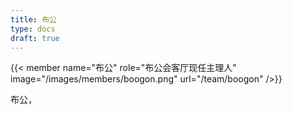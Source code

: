 ```yaml
---
title: 布公
type: docs
draft: true
---
```


{{< member
    name="布公"
    role="布公会客厅现任主理人"
    image="/images/members/boogon.png"
    url="/team/boogon"
/>}}

布公，